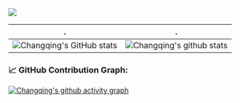 <img src="https://github-readme-streak-stats.herokuapp.com/?user=thx1970s"></img>

| .                                                                                                                                       | .                                                                                                                         |
|-----------------------------------------------------------------------------------------------------------------------------------------|---------------------------------------------------------------------------------------------------------------------------|
| ![Changqing's GitHub stats](https://github-readme-stats.vercel.app/api?username=thx1970s&include_all_commits=true&show_icons=true&theme=radical&bg_color=30,e96443,904e95&title_color=fff&text_color=fff) | ![Changqing's github stats](https://github-readme-stats.vercel.app/api/top-langs/?username=thx1970s&theme=radical&layout=compact) |

<!--   GitHub stats graph -->
### 📈 GitHub Contribution Graph:
[![Changqing's github activity graph](https://github-readme-activity-graph.cyclic.app/graph?username=Changqing&theme=github-compact)](https://github.com/Changqing/github-readme-activity-graph)
